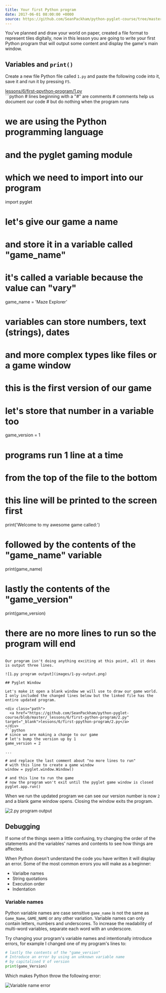 ```yaml
---
title: Your first Python program
date: 2017-06-01 08:00:00 +0000
source: https://github.com/SeanPackham/python-pyglet-course/tree/master/_lessons/6/first-python-program
---
```


You've planned and draw your world on paper, created a file format to represent tiles digitally, now in this lesson you are going to write your first Python program that will output some content and display the game's main window.

## Variables and `print()`

Create a new file Python file called `1.py` and paste the following code into it, save it and run it by pressing `F5`.

<div class="path">
  <a href="https://github.com/SeanPackham/python-pyglet-course/blob/master/_lessons/6/first-python-program/1.py" target="_blank">lessons/6/first-ppython-program/1.py</a>
</div>
```python
# lines beginning with a "#" are comments
# comments help us document our code
# but do nothing when the program runs

# we are using the Python programming language
# and the pyglet gaming module
# which we need to import into our program
import pyglet

# let's give our game a name
# and store it in a  variable called "game_name"
# it's called a variable because the value can "vary"
game_name = 'Maze Explorer'

# variables can store numbers, text (strings), dates
# and more complex types like files or a game window
# this is the first version of our game
# let's store that number in a variable too
game_version = 1

# programs run 1 line at a time
# from the top of the file to the bottom
# this line will be printed to the screen first
print('Welcome to my awesome game called:')

# followed by the contents of the "game_name" variable
print(game_name)

# lastly the contents of the "game_version"
print(game_version)

# there are no more lines to run so the program will end
```

Our program isn't doing anything exciting at this point, all it does is output three lines.

![1.py program output](images/1-py-output.png)

## Pyglet Window

Let's make it open a blank window we will use to draw our game world. I only included the changed lines below but the linked file has the entire updated program.

<div class="path">
  <a href="https://github.com/SeanPackham/python-pyglet-course/blob/master/_lessons/6/first-python-program/2.py" target="_blank">lessons/6/first-ppython-program/2.py</a>
</div>
```python
# since we are making a change to our game
# let's bump the version up by 1
game_version = 2

...

# and replace the last comment about "no more lines to run"
# with this line to create a game window
window = pyglet.window.Window()

# and this line to run the game
# now the program won't exit until the pyglet game window is closed
pyglet.app.run()
```

When we run the updated program we can see our version number is now `2` and a blank game window opens. Closing the window exits the program.

![2.py program output](images/2-py-output.png)

## Debugging

If some of the things seem a little confusing, try changing the order of the statements and the variables' names and contents to see how things are affected.

When Python doesn't understand the code you have written it will display an error. Some of the most common errors you will make as a beginner:

- Varialbe names
- String quotations
- Execution order
- Indentation

### Variable names

Python variable names are case sensitive `game_name` is not the same as `Game_Name`, `GAME_NAME` or any other variation. Variable names can only contain letters, numbers and underscores. To increase the readability of multi-word variables, separate each word with an underscore.

Try changing your program's variable names and intentionally introduce errors, for example I changed one of my program's lines to:

```python
# lastly the contents of the "game_version"
# Introduce an error by using an unknown variable name
# by capitalised V of version
print(game_Version)
```

Which makes Python throw the following error:

![Variable name error](images/error-variable-name.png)
